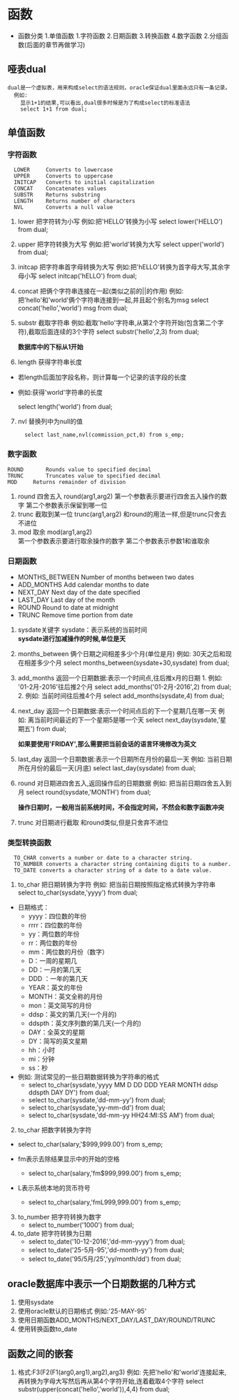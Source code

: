 # 函数
* 函数分类
	1.单值函数
		1.字符函数
		2.日期函数
		3.转换函数
		4.数字函数
	2.分组函数(后面的章节再做学习)

## 哑表dual
	dual是一个虚拟表，用来构成select的语法规则，oracle保证dual里面永远只有一条记录。
	  例如:
	  	显示1+1的结果,可以看出,dual很多时候是为了构成select的标准语法
	  	select 1+1 from dual;

## 单值函数

### 字符函数
	  LOWER		Converts to lowercase
	  UPPER		Converts to uppercase
	  INITCAP	Converts to initial capitalization
	  CONCAT	Concatenates values
	  SUBSTR	Returns substring
	  LENGTH	Returns number of characters
	  NVL		Converts a null value	
1. lower 把字符转为小写
		  例如:把'HELLO'转换为小写
		  select lower('HELLO') from dual;
2. upper 把字符转换为大写
		  例如:把'world'转换为大写
		  select upper('world') from dual;
3. initcap 把字符串首字母转换为大写
		  例如:把'hELLO'转换为首字母大写,其余字母小写
		  select initcap('hELLO') from dual;
4. concat 把俩个字符串连接在一起(类似之前的||的作用)
		  例如:把'hello'和'world'俩个字符串连接到一起,并且起个别名为msg
		  select concat('hello','world') msg from dual;
5. substr 截取字符串
		  例如:截取'hello'字符串,从第2个字符开始(包含第二个字符),截取后面连续的3个字符
		  select substr('hello',2,3) from dual;

	**数据库中的下标从1开始**

6. length 获得字符串长度
* 若length后面加字段名称，则计算每一个记录的该字段的长度
* 例如:获得'world'字符串的长度
	
	select length('world') from dual;
7.  nvl 替换列中为null的值

		  select last_name,nvl(commission_pct,0) from s_emp;

### 数字函数
	ROUND		Rounds value to specified decimal
	TRUNC		Truncates value to specified decimal
	MOD		Returns remainder of division   
1. round 四舍五入
	round(arg1,arg2)
	第一个参数表示要进行四舍五入操作的数字
	第二个参数表示保留到哪一位
2. trunc 截取到某一位 
	trunc(arg1,arg2)
	和round的用法一样,但是trunc只舍去不进位
3. mod 取余
	mod(arg1,arg2)	
	第一个参数表示要进行取余操作的数字
	第二个参数表示参数1和谁取余

### 日期函数
* MONTHS_BETWEEN   Number of months between two dates
* ADD_MONTHS	   Add calendar months to date
* NEXT_DAY		   Next day of the date specified
*  LAST_DAY	       Last day of the month
* ROUND	           Round to date at midnight
* TRUNC	           Remove time portion  from date
1.  sysdate关键字
	sysdate：表示系统的当前时间	
	**sysdate进行加减操作的时候,单位是天**
2. months_between 俩个日期之间相差多少个月(单位是月)
	例如:
		30天之后和现在相差多少个月
		select months_between(sysdate+30,sysdate) from dual;
3. add_months  返回一个日期数据:表示一个时间点,往后推x月的日期
		1. 例如: '01-2月-2016'往后推2个月
			select add_months('01-2月-2016',2) from dual;	
		2. 例如: 当前时间往后推4个月
			select add_months(sysdate,4) from dual;
4. next_day 返回一个日期数据:表示一个时间点后的下一个星期几在哪一天
		例如: 离当前时间最近的下一个星期5是哪一个天
		select next_day(sysdate,'星期五') from dual;

	**如果要使用'FRIDAY',那么需要把当前会话的语言环境修改为英文**
5. last_day 返回一个日期数据:表示一个日期所在月份的最后一天
		例如: 当前日期所在月份的最后一天(月底)
		select last_day(sysdate) from dual;
6. round  对日期进四舍五入,返回操作后的日期数据
		例如:
		把当前日期四舍五入到月
		select round(sysdate,'MONTH') from dual;

	**操作日期时，一般用当前系统时间，不会指定时间，不然会和数字函数冲突**
7. trunc  对日期进行截取 和round类似,但是只舍弃不进位

### 类型转换函数
	  TO_CHAR converts a number or date to a character string.
	  TO_NUMBER converts a character string containing digits to a number.
	  TO_DATE converts a character string of a date to a date value. 
1. to_char 把日期转换为字符
	例如: 把当前日期按照指定格式转换为字符串
		select to_char(sysdate,'yyyy') from dual;
* 日期格式：
	* yyyy：四位数的年份
	* rrrr：四位数的年份
	* yy：两位数的年份
	* rr：两位数的年份
	*  mm：两位数的月份（数字）
	* D：一周的星期几
	* DD：一月的第几天
	* DDD ：一年的第几天
	* YEAR：英文的年份
	* MONTH：英文全称的月份
	* mon：英文简写的月份
	* ddsp：英文的第几天(一个月的)
	* ddspth：英文序列数的第几天(一个月的)
	* DAY：全英文的星期
	* DY：简写的英文星期
	* hh：小时
	* mi：分钟
	* ss：秒
* 例如:	测试常见的一些日期数据转换为字符串的格式
	* select to_char(sysdate,'yyyy MM D DD DDD YEAR MONTH ddsp ddspth DAY DY') from dual;
	* select to_char(sysdate,'dd-mm-yy') from dual;
	* select to_char(sysdate,'yy-mm-dd') from dual;
	* select to_char(sysdate,'dd-mm-yy HH24:MI:SS AM') from dual;
2. to_char 把数字转换为字符
* select to_char(salary,'$999,999.00') from s_emp;

* fm表示去除结果显示中的开始的空格
	* select to_char(salary,'fm$999,999.00') from s_emp;

* L表示系统本地的货币符号
	* select to_char(salary,'fmL999,999.00') from s_emp;
3. to_number 把字符转换为数字
	* select to_number('1000') from dual;
4. to_date 把字符转换为日期
	* select to_date('10-12-2016','dd-mm-yyyy') from dual;
	* select to_date('25-5月-95','dd-month-yy') from dual;
	* select to_date('95/5月/25','yy/month/dd') from dual;

## oracle数据库中表示一个日期数据的几种方式
1. 使用sysdate
2. 使用oracle默认的日期格式 例如:'25-MAY-95'
3. 使用日期函数ADD_MONTHS/NEXT_DAY/LAST_DAY/ROUND/TRUNC
4. 使用转换函数to_date

## 函数之间的嵌套
1. 格式:F3(F2(F1(arg0,arg1),arg2),arg3)
	  例如: 先把'hello'和'world'连接起来,再转换为字母大写然后再从第4个字符开始,连着截取4个字符
	  	select substr(upper(concat('hello','world')),4,4) from dual;





